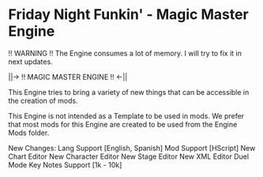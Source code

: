 # Friday Night Funkin' - Magic Master Engine
 !! WARNING !!
The Engine consumes a lot of memory. I will try to fix it in next updates.

||-> !! MAGIC MASTER ENGINE !! <-||

This Engine tries to bring a variety of new things that can be accessible in the creation of mods.

This Engine is not intended as a Template to be used in mods.
We prefer that most mods for this Engine are created to be used from the Engine Mods folder.

New Changes:
Lang Support [English, Spanish]
Mod Support [HScript]
New Chart Editor
New Character Editor
New Stage Editor
New XML Editor
Duel Mode
Key Notes Support [1k - 10k]
